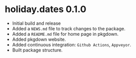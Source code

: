 # holiday.dates 0.1.0

* Initial build and release
* Added a `NEWS.md` file to track changes to the package.
* Added a `README.md` file for home page in pkgdown.
* Added pkgdown website.
* Added continuous integration: `Github Actions`, `Appveyor`.
* Built package structure.

